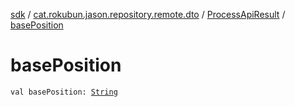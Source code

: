 [sdk](../../index.md) / [cat.rokubun.jason.repository.remote.dto](../index.md) / [ProcessApiResult](index.md) / [basePosition](./base-position.md)

# basePosition

`val basePosition: `[`String`](https://kotlinlang.org/api/latest/jvm/stdlib/kotlin/-string/index.html)
